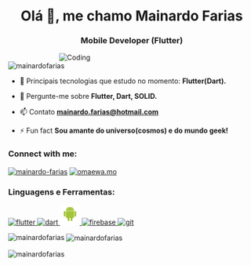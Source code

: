 <h1 align="center">Olá 👋, me chamo Mainardo Farias</h1>
<h3 align="center">Mobile Developer (Flutter)</h3>
<img align="right" alt="Coding" width="400" src="https://media.giphy.com/media/qgQUggAC3Pfv687qPC/giphy.gif">

<p align="left"> <img src="https://komarev.com/ghpvc/?username=mainardofarias&label=Profile%20views&color=0e75b6&style=flat" alt="mainardofarias" /> </p>

- 🌱 Principais tecnologias que estudo no momento: **Flutter(Dart).**

- 💬 Pergunte-me sobre **Flutter, Dart, SOLID.**

- 📫 Contato **mainardo.farias@hotmail.com**

- ⚡ Fun fact **Sou amante do universo(cosmos) e do mundo geek!**

<h3 align="left">Connect with me:</h3>
<p align="left">
<a href="https://linkedin.com/in/mainardo-farias" target="blank"><img align="center" src="https://raw.githubusercontent.com/rahuldkjain/github-profile-readme-generator/master/src/images/icons/Social/linked-in-alt.svg" alt="mainardo-farias" height="30" width="40" /></a>
<a href="https://instagram.com/omaewa.mo" target="blank"><img align="center" src="https://raw.githubusercontent.com/rahuldkjain/github-profile-readme-generator/master/src/images/icons/Social/instagram.svg" alt="omaewa.mo" height="30" width="40" /></a>
</p>

<h3 align="left">Linguagens e Ferramentas:</h3>
<p align="left"> <a href="https://flutter.dev" target="_blank" rel="noreferrer"> <img src="https://www.vectorlogo.zone/logos/flutterio/flutterio-icon.svg" alt="flutter" width="40" height="40"/> </a> <a href="https://dart.dev" target="_blank" rel="noreferrer"> <img src="https://www.vectorlogo.zone/logos/dartlang/dartlang-icon.svg" alt="dart" width="40" height="40"/> </a> <a href="https://developer.android.com" target="_blank" rel="noreferrer"> <img src="https://raw.githubusercontent.com/devicons/devicon/master/icons/android/android-original-wordmark.svg" alt="android" width="40" height="40"/> </a> <a href="https://firebase.google.com/" target="_blank" rel="noreferrer"> <img src="https://www.vectorlogo.zone/logos/firebase/firebase-icon.svg" alt="firebase" width="40" height="40"/> </a> <a href="https://git-scm.com/" target="_blank" rel="noreferrer"> <img src="https://www.vectorlogo.zone/logos/git-scm/git-scm-icon.svg" alt="git" width="40" height="40"/> </a> </p>

<p><img align="left" src="https://github-readme-stats.vercel.app/api/top-langs?username=mainardofarias&show_icons=true&locale=en&layout=compact" alt="mainardofarias" /></p>

<p>&nbsp;<img align="center" src="https://github-readme-stats.vercel.app/api?username=mainardofarias&show_icons=true&locale=en" alt="mainardofarias" /></p>

<p><img align="center" src="https://github-readme-streak-stats.herokuapp.com/?user=mainardofarias&" alt="mainardofarias" /></p>
